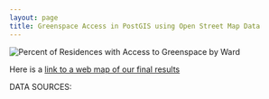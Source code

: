 ```yaml
---
layout: page
title: Greenspace Access in PostGIS using Open Street Map Data
---
```



![Percent of Residences with Access to Greenspace by Ward](/assets/wardPct_DSM.png)

Here is a [link to a web map of our final results](/assets/index.html)

DATA SOURCES:

